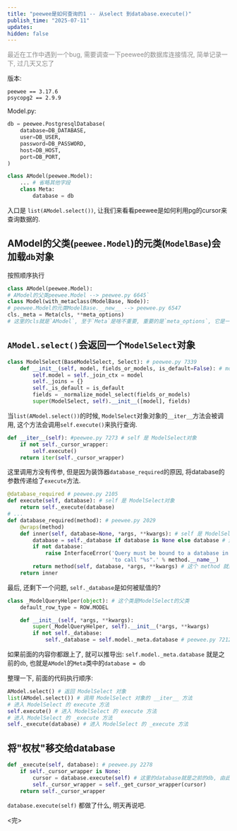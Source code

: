 ```yaml
---
title: "peewee是如何查询的1 -- 从select 到database.execute()"
publish_time: "2025-07-11"
updates:
hidden: false
---
```


<p style="color: rgba(127, 127, 127, 0.9);">最近在工作中遇到一个bug, 需要调查一下peewee的数据库连接情况, 简单记录一下, 过几天又忘了<p>

版本:  

```
peewee == 3.17.6
psycopg2 == 2.9.9   
```

Model.py:  

```python
db = peewee.PostgresqlDatabase(
    database=DB_DATABASE,
    user=DB_USER,
    password=DB_PASSWORD,
    host=DB_HOST,
    port=DB_PORT,
)

class AModel(peewee.Model):
    ... # 省略其他字段
    class Meta:
        database = db
```

入口是 `list(AModel.select())`, 让我们来看看peewee是如何利用pg的cursor来查询数据的.

## AModel的父类(`peewee.Model`)的元类(`ModelBase`)会加载`db`对象

按照顺序执行

```python
class AModel(peewee.Model):
# AModel的父类peewee.Model --> peewee.py 6645`
class Model(with_metaclass(ModelBase, Node)): 
# peewee.Model的元类ModelBase.__new__ --> peewee.py 6547
cls._meta = Meta(cls, **meta_options)
# 这里的cls就是`AModel`, 至于`Meta`是啥不重要, 重要的是`meta_options`, 它是一个字典结构, 包含上面例子中的`database = db`, 也就是说, `cls._meta.database == db` 这里是关键, 后面要考.
```

## `AModel.select()`会返回一个`ModelSelect`对象

```python
class ModelSelect(BaseModelSelect, Select): # peewee.py 7339
    def __init__(self, model, fields_or_models, is_default=False): # model 是 AModel
        self.model = self._join_ctx = model
        self._joins = {}
        self._is_default = is_default
        fields = _normalize_model_select(fields_or_models)
        super(ModelSelect, self).__init__([model], fields)
```

当`list(AModel.select())`的时候, `ModelSelect`对象对象的`__iter__`方法会被调用, 这个方法会调用`self.execute()`来执行查询.

```python
def __iter__(self): #peewee.py 7273 # self 是 ModelSelect对象
    if not self._cursor_wrapper:
        self.execute()
    return iter(self._cursor_wrapper)
```

这里调用方没有传参, 但是因为装饰器`database_required`的原因, 将database的参数传递给了`execute`方法.

```python
@database_required # peewee.py 2105
def execute(self, database): # self 是 ModelSelect对象
    return self._execute(database)
# ...
def database_required(method): # peewee.py 2029
    @wraps(method)
    def inner(self, database=None, *args, **kwargs): # self 是 ModelSelect对象
        database = self._database if database is None else database # 这里传递进去的
        if not database:
            raise InterfaceError('Query must be bound to a database in order '
                                 'to call "%s".' % method.__name__)
        return method(self, database, *args, **kwargs) # 这个 method 就是 self.execute()
    return inner

```

最后, 还剩下一个问题, `self._database`是如何被赋值的?

```python
class _ModelQueryHelper(object): # 这个类是ModelSelect的父类
    default_row_type = ROW.MODEL

    def __init__(self, *args, **kwargs):
        super(_ModelQueryHelper, self).__init__(*args, **kwargs)
        if not self._database:
            self._database = self.model._meta.database # peewee.py 7212
```

如果前面的内容你都跟上了, 就可以推导出:
`self.model._meta.database` 就是之前的`db`, 也就是`AModel`的`Meta`类中的`database = db`

整理一下, 前面的代码执行顺序:

```python
AModel.select() # 返回 ModelSelect 对象
list(AModel.select()) # 调用 ModelSelect 对象的 __iter__ 方法
# 进入 ModelSelect 的 execute 方法
self.execute() # 进入 ModelSelect 的 execute 方法
# 进入 ModelSelect 的 _execute 方法
self._execute(database) # 进入 ModelSelect 的 _execute 方法
```

## 将"权杖"移交给database

```python
def _execute(self, database): # peewee.py 2278
    if self._cursor_wrapper is None:
        cursor = database.execute(self) # 这里的database就是之前的db, 由此进入database时间.
        self._cursor_wrapper = self._get_cursor_wrapper(cursor)
    return self._cursor_wrapper
```

`database.execute(self)` 都做了什么, 明天再说吧.

<完>
